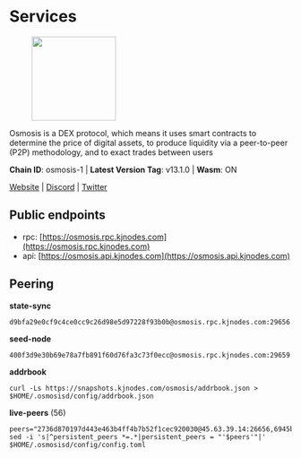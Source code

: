 # Services

<figure><img src="https://raw.githubusercontent.com/kj89/testnet_manuals/main/pingpub/logos/osmosis.png" width="150" alt=""><figcaption></figcaption></figure>

Osmosis is a DEX protocol, which means it uses smart contracts  to determine the price of digital assets, to produce liquidity  via a peer-to-peer (P2P) methodology, and to exact trades between users

**Chain ID**: osmosis-1 | **Latest Version Tag**: v13.1.0 | **Wasm**: ON

[Website](https://osmosis.zone) | [Discord](https://discord.gg/osmosis) | [Twitter](https://twitter.com/osmosiszone)


## Public endpoints

* rpc: [https://osmosis.rpc.kjnodes.com](https://osmosis.rpc.kjnodes.com)
* api: [https://osmosis.api.kjnodes.com](https://osmosis.api.kjnodes.com)

## Peering

**state-sync**

```
d9bfa29e0cf9c4ce0cc9c26d98e5d97228f93b0b@osmosis.rpc.kjnodes.com:29656
```

**seed-node**

```
400f3d9e30b69e78a7fb891f60d76fa3c73f0ecc@osmosis.rpc.kjnodes.com:29659
```

**addrbook**
```
curl -Ls https://snapshots.kjnodes.com/osmosis/addrbook.json > $HOME/.osmosisd/config/addrbook.json
```

**live-peers** (56)
```
peers="2736d870197d443e463b4ff4b7b52f1cec920030@45.63.39.14:26656,6945be12a7d357a39b9cfbb0018249b234fc4a15@54.241.143.196:26656,7de231d5c75feb810a9196fa2a3e83e0576c88a9@212.95.53.152:26656,7c5459ea4bbc41aa4d86ffe8126f0651155227c8@85.195.102.127:26656,bfb67b2ae345955d6bc0991450120669c683386e@149.56.25.66:26656,a5ce326c6a5b78ef57d5121825e041a3cba94146@142.132.202.98:26656,6178f129efa76d235436e2156959d0acb4772c6a@65.108.128.168:36656,e0fbdbdce6ec8797412751edd00fbaf114c42fad@34.220.226.204:26656,42745690b41f6a7515c4a87d88efda2e82b55b76@78.46.94.183:26656,407267ac44b20a0a4258d0bbca1c9f657bf88d08@74.118.143.19:26656,a6283307952423c1751431c220d11ed36b61ed84@143.110.237.113:26656,42f42a4b3527b927d5002d45abd37f66ecdd4861@51.178.74.75:16656,a5edb41ef3ec40d09bc59a62f4337fc572971ab2@89.149.218.47:26656,971c324f0889de5fd528402487168d88857a3df6@66.172.36.141:36656,f4b811759e55f665180545ad5e1b42573f660861@135.181.181.251:26656,b8450ac06ab8ccac21b21bbbba8ea3751a479291@3.91.196.177:26656,be930386104083882c7e491d60584e15c101c1da@178.128.156.131:26656,4a837e3411b0281f00c07706cfea72d3ebc575f1@176.9.38.49:26656,d90150d606724bb19d533f861024174f3aa42351@213.239.213.115:26656,43785e5ffd8783393ea8094f77efcee5bdbcdce3@78.141.244.18:26656,7943c13c7ee2aa7617e31a88c37a570d0e52230d@35.215.7.242:26656,724cef11bbe866269b3d67f7dd5ea539cc4096bf@198.244.164.186:26656,4e38d3caa1554d7f46a2654fa9997554c13f61f2@95.216.96.61:26656,f67dde244467670d0cbd93a71ec1d6fd9c99c528@93.115.29.37:26656,47e4075978458bfc382630b2a46aabbbbf7977b2@143.198.234.114:26656,74e8ba742d8312c250f3237c8c8f3f951c01f9df@95.216.4.104:2003,20913e92e8b9ea2d80ad34edd9b52e97886cf616@54.37.30.181:26656,0660d18b65340a55514f240dd517282ca286f169@176.9.28.62:26656,c1adec04211f4122fd34dfbcc7c4afdfc665fdf7@51.222.42.198:26656,797094953d830f8727f3b5175f2b205df16d5867@45.77.212.231:26656,e613079d9b1c1c688963215a975cc9b29722f4fb@65.108.238.103:12556,77900931e443efd95c7feeb86a13968321f24d9b@194.163.161.146:24650,30e9432879d5b0976b88e52120dc12338e40fc33@65.108.108.176:26656,d589eb77d7dfebec659ce8bce9f903250301c8ba@116.202.216.57:26656,82e224c9640048a6513c589e904c0d903bb99f32@74.118.140.23:26656,406f64a8d601e34d7311fd61ec87b0c7028bd230@138.201.23.39:46656,8500a6a0a7f1a6afc66f5d8956214bfd44ebd30c@65.109.53.142:26856,9dadae9bb9575d70a2a7ca68b779a34b2ffc59ef@116.202.216.111:26656,36fd74857b30513a6339b58e7bf889ab0a8cf57c@34.91.30.41:26656,c5358545d951ae666c695903036c1e93578951eb@135.181.176.113:26656,faf4f08d3b7f258d3f6962ec505ce111ce948ea7@35.230.148.12:26656,c9bf65acffea46ac8368cbe88f679519f7812f3b@18.142.38.209:26656,bbb1fa66983c8989d46fefbd96da1084da9b102b@142.132.199.94:26656,e81c3c20833cfb5d652a9c842c9f1c8b1835479d@108.61.190.21:26656,f225f8a168ec794d334d7100994b62e5e7648072@35.234.158.17:26656,1c02ae0be21e3b08d9beadf91c26aec4193d2659@135.181.22.238:26656,d87b23a8f9134744f2370b069531fcf62e7721c9@65.109.30.119:26656,fc2ad6fb9f20b4a637e244d92c35362bdb5d96af@100.26.145.135:26656,d0d4b88110767c503baa8a618cfd7e284482f8dc@37.120.245.11:26656,14428e1dbdcdc7736b0704ea116f2ebd068193a0@65.109.16.239:26656,32e9d4a7413dd5393c8be004bee68dea683be839@65.21.227.95:2004,a2024229e2eed1650ba3a3ea9db67fa318dc232e@142.132.199.3:26656,e153cc49052d67280dfdd6d660f3d98622905850@209.133.193.74:26656,d9bfa29e0cf9c4ce0cc9c26d98e5d97228f93b0b@65.109.88.38:29656,94e69330d6f4cfe221cdd2ce49ee141e53e5f200@23.106.120.6:26656,31e7a8b8cc97e85472c609f9d220fdd9536d4f4d@94.130.220.54:26656"
sed -i 's|^persistent_peers *=.*|persistent_peers = "'$peers'"|' $HOME/.osmosisd/config/config.toml
```
